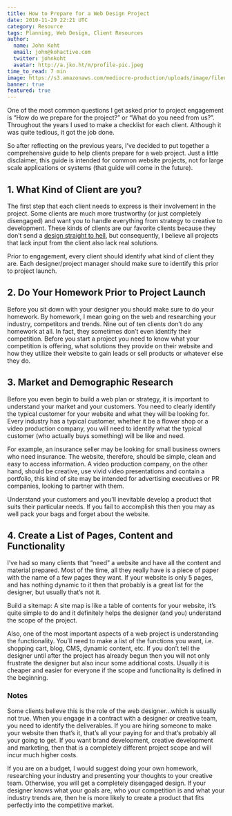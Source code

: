```yaml
---
title: How to Prepare for a Web Design Project
date: 2010-11-29 22:21 UTC
category: Resource
tags: Planning, Web Design, Client Resources
author:
  name: John Koht
  email: john@kohactive.com
  twitter: johnkoht
  avatar: http://a.jko.ht/m/profile-pic.jpeg
time_to_read: 7 min
image: https://s3.amazonaws.com/mediocre-production/uploads/image/filename/19/picjumbo.com_HNCK5096.jpg
banner: true
featured: true
---
```


One of the most common questions I get asked prior to project engagement is “How do we prepare for the project?” or “What do you need from us?”. Throughout the years I used to make a checklist for each client. Although it was quite tedious, it got the job done.

So after reflecting on the previous years, I’ve decided to put together a comprehensive guide to help clients prepare for a web project. Just a little disclaimer, this guide is intended for common website projects, not for large scale applications or systems (that guide will come in the future).

## 1. What Kind of Client are you?

The first step that each client needs to express is their involvement in the project. Some clients are much more trustworthy (or just completely disengaged) and want you to handle everything from strategy to creative to development. These kinds of clients are our favorite clients because they don’t send a [design straight to hell](http://theoatmeal.com/comics/design_hell), but consequently, I believe all projects that lack input from the client also lack real solutions.

Prior to engagement, every client should identify what kind of client they are. Each designer/project manager should make sure to identify this prior to project launch.

## 2. Do Your Homework Prior to Project Launch

Before you sit down with your designer you should make sure to do your homework. By homework, I mean going on the web and researching your industry, competitors and trends. Nine out of ten clients don’t do any homework at all. In fact, they sometimes don’t even identify their competition. Before you start a project you need to know what your competition is offering, what solutions they provide on their website and how they utilize their website to gain leads or sell products or whatever else they do.

## 3. Market and Demographic Research

Before you even begin to build a web plan or strategy, it is important to understand your market and your customers. You need to clearly identify the typical customer for your website and what they will be looking for. Every industry has a typical customer, whether it be a flower shop or a video production company, you will need to identify what the typical customer (who actually buys something) will be like and need.

For example, an insurance seller may be looking for small business owners who need insurance. The website, therefore, should be simple, clean and easy to access information. A video production company, on the other hand, should be creative, use vivid video presentations and contain a portfolio, this kind of site may be intended for advertising executives or PR companies, looking to partner with them.

Understand your customers and you’ll inevitable develop a product that suits their particular needs. If you fail to accomplish this then you may as well pack your bags and forget about the website.

## 4. Create a List of Pages, Content and Functionality

I’ve had so many clients that “need” a website and have all the content and material prepared. Most of the time, all they really have is a piece of paper with the name of a few pages they want. If your website is only 5 pages, and has nothing dynamic to it then that probably is a great list for the designer, but usually that’s not it.

Build a sitemap: A site map is like a table of contents for your website, it’s quite simple to do and it definitely helps the designer (and you) understand the scope of the project.

Also, one of the most important aspects of a web project is understanding the functionality. You’ll need to make a list of the functions you want, i.e. shopping cart, blog, CMS, dynamic content, etc. If you don’t tell the designer until after the project has already begun then you will not only frustrate the designer but also incur some additional costs. Usually it is cheaper and easier for everyone if the scope and functionality is defined in the beginning.

### Notes

Some clients believe this is the role of the web designer…which is usually not true. When you engage in a contract with a designer or creative team, you need to identify the deliverables. If you are hiring someone to make your website then that’s it, that’s all your paying for and that’s probably all your going to get. If you want brand development, creative development and marketing, then that is a completely different project scope and will incur much higher costs.

If you are on a budget, I would suggest doing your own homework, researching your industry and presenting your thoughts to your creative team. Otherwise, you will get a completely disengaged design. If your designer knows what your goals are, who your competition is and what your industry trends are, then he is more likely to create a product that fits perfectly into the competitive market.